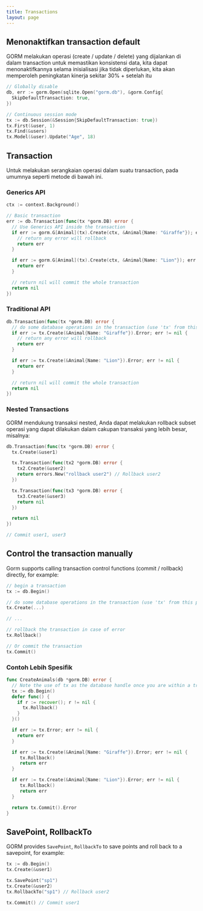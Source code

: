 ```yaml
---
title: Transactions
layout: page
---
```


## Menonaktifkan transaction default

GORM melakukan operasi (create / update / delete) yang dijalankan di dalam transaction untuk memastikan konsistensi data, kita dapat menonaktifkannya selama inisialisasi jika tidak diperlukan, kita akan memperoleh peningkatan kinerja sekitar 30% + setelah itu

```go
// Globally disable
db, err := gorm.Open(sqlite.Open("gorm.db"), &gorm.Config{
  SkipDefaultTransaction: true,
})

// Continuous session mode
tx := db.Session(&Session{SkipDefaultTransaction: true})
tx.First(&user, 1)
tx.Find(&users)
tx.Model(&user).Update("Age", 18)
```

## Transaction

Untuk melakukan serangkaian operasi dalam suatu transaction, pada umumnya seperti metode di bawah ini.

### Generics API

```go
ctx := context.Background()

// Basic transaction
err := db.Transaction(func(tx *gorm.DB) error {
  // Use Generics API inside the transaction
  if err := gorm.G[Animal](tx).Create(ctx, &Animal{Name: "Giraffe"}); err != nil {
    // return any error will rollback
    return err
  }

  if err := gorm.G[Animal](tx).Create(ctx, &Animal{Name: "Lion"}); err != nil {
    return err
  }

  // return nil will commit the whole transaction
  return nil
})
```

### Traditional API

```go
db.Transaction(func(tx *gorm.DB) error {
  // do some database operations in the transaction (use 'tx' from this point, not 'db')
  if err := tx.Create(&Animal{Name: "Giraffe"}).Error; err != nil {
    // return any error will rollback
    return err
  }

  if err := tx.Create(&Animal{Name: "Lion"}).Error; err != nil {
    return err
  }

  // return nil will commit the whole transaction
  return nil
})
```

### Nested Transactions

GORM mendukung transaksi nested, Anda dapat melakukan rollback subset operasi yang dapat dilakukan dalam cakupan transaksi yang lebih besar, misalnya:

```go
db.Transaction(func(tx *gorm.DB) error {
  tx.Create(&user1)

  tx.Transaction(func(tx2 *gorm.DB) error {
    tx2.Create(&user2)
    return errors.New("rollback user2") // Rollback user2
  })

  tx.Transaction(func(tx3 *gorm.DB) error {
    tx3.Create(&user3)
    return nil
  })

  return nil
})

// Commit user1, user3
```

## Control the transaction manually

Gorm supports calling transaction control functions (commit / rollback) directly, for example:

```go
// begin a transaction
tx := db.Begin()

// do some database operations in the transaction (use 'tx' from this point, not 'db')
tx.Create(...)

// ...

// rollback the transaction in case of error
tx.Rollback()

// Or commit the transaction
tx.Commit()
```

### Contoh Lebih Spesifik

```go
func CreateAnimals(db *gorm.DB) error {
  // Note the use of tx as the database handle once you are within a transaction
  tx := db.Begin()
  defer func() {
    if r := recover(); r != nil {
      tx.Rollback()
    }
  }()

  if err := tx.Error; err != nil {
    return err
  }

  if err := tx.Create(&Animal{Name: "Giraffe"}).Error; err != nil {
     tx.Rollback()
     return err
  }

  if err := tx.Create(&Animal{Name: "Lion"}).Error; err != nil {
     tx.Rollback()
     return err
  }

  return tx.Commit().Error
}
```

## SavePoint, RollbackTo

GORM provides `SavePoint`, `RollbackTo` to save points and roll back to a savepoint, for example:

```go
tx := db.Begin()
tx.Create(&user1)

tx.SavePoint("sp1")
tx.Create(&user2)
tx.RollbackTo("sp1") // Rollback user2

tx.Commit() // Commit user1
```

